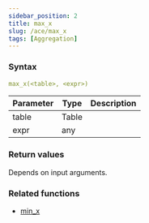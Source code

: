 ```yaml
---
sidebar_position: 2   
title: max_x
slug: /ace/max_x
tags: [Aggregation]
---
```


### Syntax

 ```yaml
max_x(<table>, <expr>)
```
    
| Parameter   | Type | Description |
| ----------- | ---- | ----------- |     
| table | Table |  |
| expr | any |  |

### Return values
Depends on input arguments.


### Related functions      
* [min_x](/ace/min_x)
